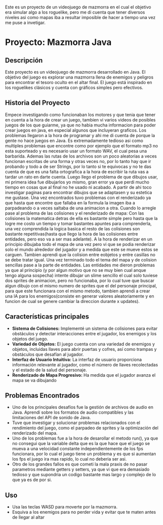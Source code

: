 Este es un proyecto de un videojuego de mazmorra en el cual el objetivo era simular algo a los roguelike, pero me di cuenta que tener diversos niveles asi como mapas iba a resultar imposible de hacer a tiempo una vez me puse a invetigar.

# Proyecto: Mazmorra Java

## Descripción
Este proyecto es un videojuego de mazmorra desarrollado en Java. El objetivo del juego es explorar una mazmorra llena de enemigos y peligros para encontrar el tesoro oculto en el altar final. El juego está inspirado en los roguelikes clásicos y cuenta con gráficos simples pero efectivos.

## Historia del Proyecto
Empece investigando como funcionaban los motores y que tenia que tener en cuenta a la hora de crear un juego, tambien vi varios videos de posibles juegos de los que guiarme, ya que no habia mucha informacion para poder crear juegos en java, en especial algunos que incluyeran graficos.
Los problemas llegaron a la hora de programar y ahi me di cuenta de porque la gente no hace juegos en Java. Es extremadamente tedioso asi como multiples problemas que encontre como por ejemplo que el formato mp3 no esta suporteado y es necesario usar un formato WAV,
el cual pesa una barbarida.
Ademas las rutas de los archivos son un poco aleatorias a veces funcionan escritas de una forma y otras veces no, por lo tanto hay que ir probando y todo a de ser Strings, por lo tanto si te equivocas y no te das cuenta de que es una falta ortografica a la hora 
de escribir la ruta vas a tardar un rato en darte cuenta.
Luego llego el problema de que dibujos usar, mi primera idea fue dibujarlos yo mismo, gran error ya que perdi mucho tiempo en cosas que al final no he usado ni acabado. A partir de ahi toco investigar paginas para encontrar dibujos que se adaptasen y su estetica me gustase.
Una vez encontrados tuvo problemas con el renderizado ya que hasta que encontre que fallaba en la formula la imagen iba a parpadeando o a veces saltaba de una animacion a otra.
Cuando lo arregle pase al problema de las colisiones y el renderizado de mapa:
Con las colisiones la matematica detras de ella es bastante simple pero hasta que la logre me costo un tiempo y tomar bastantes apuntes para comprenderla, una vez comprendida la logica basica el resto de las colisiones son bastante repetitivas(hasta que llego la hora de las
colisiones entre entidades, pero eso va a ser mas adelante). A la hora de renderizar en un principio dibujaba todo el mapa de una vez pero vi que se podia renderizar solo el mundo alrededor del jugador y a medida que este se mueve estos se carguen.
Tambien aprendi que la colision entre eobjetos y entre casillas no se debe tratar igual.
Una vez terminado todo el tema del mapa y de colision sencillas pase a la parte de entidades.
Las entidades me dieron problemas ya que al principio (y por algun motivo que no se muy bien cual anque tengo alguna sospecha) intente dibujar un slime sencillo el cual solo tuviese dos sprites de animacion, pero no funcionaba, por lo cual tuve que buscar algun dibujo
con el mismo numero de sprites que el del personaje principal, para que este funcionara con el mismo metodo, tambien aprendi a crear una IA para los enemigos(consiste en generar valores aleatoriamente y en funcion de cual se genere cambiar la direccion durante x updates).
## Características principales
- **Sistema de Colisiones:** Implementé un sistema de colisiones para evitar obstáculos y detectar interacciones entre el jugador, los enemigos y los objetos del juego.
- **Variedad de Objetos:** El juego cuenta con una variedad de enemigos y objetos, incluidas llaves para abrir puertas y cofres, así como trampas y obstáculos que desafían al jugador.
- **Interfaz de Usuario Intuitiva:** La interfaz de usuario proporciona información relevante al jugador, como el número de llaves recolectadas y el estado de la salud del personaje.
- **Renderizado de Mapa Progresivo:** Ha medida que el jugador avanza el mapa se va dibujando 


## Problemas Encontrados
- Uno de los principales desafíos fue la gestión de archivos de audio en Java. Aprendí sobre los formatos de audio compatibles y las limitaciones del API de sonido de Java.
- Tuve que investigar y solucionar problemas relacionados con el rendimiento del juego, como el parpadeo de sprites y la optimización del renderizado del mapa.
- Uno de los problemas fue a la hora de desarollar el metodo run(), ya que no consegui que la variable delta que es la que hace que el juego se mueva a una velocidad constante independientemente de los fps funcionara, por lo cual el juego tiene un problema y es que si
  aumentan los fps el juego ira mas rapido, lo cual no deberia ser asi.
- Otro de los grandes fallos es que cometi la mala praxis de no pasar parametros mediante getters y setters, ya que vi que era demasiado tedioso y que supondria un codigo bastante mas largo y complejo de lo que ya es de por si. 


## Uso
- Usa las teclas WASD para moverte por la mazmorra.
- Esquiva a los enemigos para no perder vida y evitar que te maten antes de llegar al altar
  
